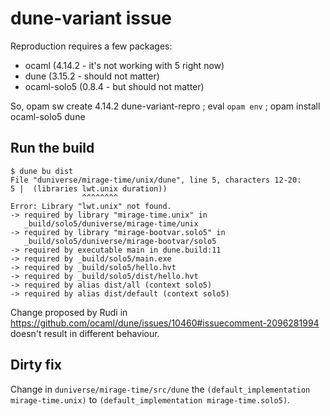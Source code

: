 # dune-variant issue

Reproduction requires a few packages:
- ocaml (4.14.2 - it's not working with 5 right now)
- dune (3.15.2 - should not matter)
- ocaml-solo5 (0.8.4 - but should not matter)

So, opam sw create 4.14.2 dune-variant-repro ; eval `opam env` ; opam install ocaml-solo5 dune

## Run the build

```
$ dune bu dist
File "duniverse/mirage-time/unix/dune", line 5, characters 12-20:
5 |  (libraries lwt.unix duration))
                ^^^^^^^^
Error: Library "lwt.unix" not found.
-> required by library "mirage-time.unix" in
   _build/solo5/duniverse/mirage-time/unix
-> required by library "mirage-bootvar.solo5" in
   _build/solo5/duniverse/mirage-bootvar/solo5
-> required by executable main in dune.build:11
-> required by _build/solo5/main.exe
-> required by _build/solo5/hello.hvt
-> required by _build/solo5/dist/hello.hvt
-> required by alias dist/all (context solo5)
-> required by alias dist/default (context solo5)
```

Change proposed by Rudi in https://github.com/ocaml/dune/issues/10460#issuecomment-2096281994 doesn't result in different behaviour.

## Dirty fix

Change in `duniverse/mirage-time/src/dune` the
`(default_implementation mirage-time.unix)` to
`(default_implementation mirage-time.solo5)`.

